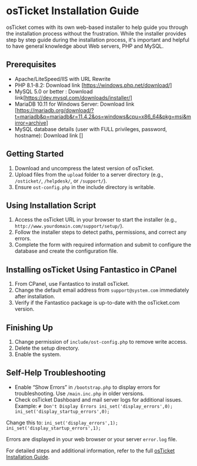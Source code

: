 <!--  Documentation of this page:
https://docs.osticket.com/en/latest/Getting%20Started/Installation.html
Here’s a detailed explanation of why the documentation was arranged in this order, aligning with content guidelines, best industry practices for content priority, hierarchy, and different content structures:
-The content was highly disorganized and lacked clarity from the outset. There was no clear structure or guideline to effectively divide and explain the information, leading to confusion and inefficiency. A more methodical approach with a well-defined hierarchy and focused content is essential for providing a professional and coherent user experience.

1. **Prerequisites**:
   - **Content Priority**: Establishing system requirements is essential before proceeding. It ensures the user can actually run the software.
   - **Content Structure**: Lists the necessary server specifications and database details clearly and concisely.

2. **Getting Started**:
   - **Content Priority**: The first actionable steps involve preparing the files and ensuring the environment is ready for installation.
   - **Content Structure**: Provides a step-by-step guide to downloading, uncompressing, and uploading files, followed by permission settings.

3. **Using Installation Script**:
   - **Content Priority**: Running the installation script is the core of the setup process.
   - **Content Structure**: A sequential guide through the installation script, from accessing the URL to completing the configuration, ensures clarity.

4. **Installing osTicket Using Fantastico in CPanel**:
   - **Content Priority**: Offering an alternative installation method for users with CPanel provides flexibility and caters to a wider audience.
   - **Content Structure**: Separate section for an alternative method keeps the primary guide clear and dedicated to the standard installation process.

5. **Finishing Up**:
   - **Content Priority**: Post-installation steps are crucial for securing the setup and ensuring it runs correctly.
   - **Content Structure**: Clearly defined steps to modify permissions, delete setup files, and enable the system.

6. **Self-Help Troubleshooting**:
   - **Content Priority**: Providing troubleshooting tips at the end helps users resolve common issues without interrupting the main flow of the installation guide.
   - **Content Structure**: Placed at the end to ensure users first complete the installation before addressing potential problems.

By following these content guidelines and best practices, the documentation ensures users can efficiently navigate through the installation process, addressing each critical step in a logical and user-friendly manner. -->
# osTicket Installation Guide
osTicket comes with its own web-based installer to help guide you through the installation process without the frustration. While the installer provides step by step guide during the installation process, it's important and helpful to have general knowledge about Web servers, PHP and MySQL.

## Prerequisites
- Apache/LiteSpeed/IIS with URL Rewrite
- PHP 8.1-8.2: Download link [https://windows.php.net/download/]
- MySQL 5.0 or better : Download link[https://dev.mysql.com/downloads/installer/]
- MariaDB 10.11 for Windows Server: Download link [https://mariadb.org/download/?t=mariadb&p=mariadb&r=11.4.2&os=windows&cpu=x86_64&pkg=msi&mirror=archive]
- MySQL database details (user with FULL privileges, password, hostname): Download link []

## Getting Started
<!-- At this point you should have downloaded latest version of osTicket.
I excluded and re organized all this content, it lacks of profesionalism and not a technical approach of the task-->
1. Download and uncompress the latest version of osTicket.
2. Upload files from the `upload` folder to a server directory (e.g., `/osticket/`, `/helpdesk/`, or `/support/`).
3. Ensure `ost-config.php` in the include directory is writable.

## Using Installation Script
1. Access the osTicket URL in your browser to start the installer (e.g., `http://www.yourdomain.com/support/setup/`).
2. Follow the installer steps to detect paths, permissions, and correct any errors.
3. Complete the form with required information and submit to configure the database and create the configuration file.

## Installing osTicket Using Fantastico in CPanel
1. From CPanel, use Fantastico to install osTicket.
2. Change the default email address from `support@system.com` immediately after installation.
3. Verify if the Fantastico package is up-to-date with the osTicket.com version.

## Finishing Up
<!--I excluded a paragraph that lacked precision and contained redundant information, which detracted from the documentation's focus and seriousness. The excluded paragraph read:

"If the setup script has finished running with no errors, then [congratulations]? osTicket is now installed. You can now log in with the username and password you created during the install process. After verifying that the installation completed correctly - your next step should be to fully configure your new support ticket system for use. But before you get to it please take a second to cleanup."

This content was not essential for guiding the user through the technical installation process and detracted from the document's clarity and professionalism. -->
1. Change permission of `include/ost-config.php` to remove write access.
2. Delete the setup directory.
3. Enable the system.
<!-- It is important to have right punctuation in the documentation, following the rules of technical writing and best industry practices-->

## Self-Help Troubleshooting
<!--It is obvious that if you are trouble shooting it is because you are having problems finding a solution, so I excluded all the redundancy in the paragraphs and focus on the tasks. Documentation is focused on follow the steps and avoid phrases that confuses the end user. -->
- Enable “Show Errors” in `/bootstrap.php` to display errors for troubleshooting. Use `/main.inc.php` in older versions.
- Check osTicket Dashboard and mail server logs for additional issues.
Example:
``# Don't Display Errors
ini_set('display_errors',0);
ini_set('display_startup_errors',0); ``

Change this to:
``ini_set('display_errors',1);
ini_set('display_startup_errors',1); ``

Errors are displayed in your web browser or your server `error.log` file.

For detailed steps and additional information, refer to the full [osTicket Installation Guide](https://docs.osticket.com/en/latest/Getting%20Started/Installation.html).
<!-- Analysis
Prerequisites: Remains a bullet list to succinctly list system requirements.
Getting Started: Uses a numerical list for clear, sequential setup steps.
Using Installation Script: Continues the numerical list format for step-by-step guidance through the primary installation method.
Installing osTicket Using Fantastico in CPanel: Uses a numerical list to maintain consistency and clarity for the alternative installation method.
Finishing Up: Uses a numerical list for the final steps to ensure security and completion.
Self-Help Troubleshooting: Uses a bullet list for quick, easy-to-follow troubleshooting tips.
This structure ensures clarity and consistency throughout the documentation.-->
